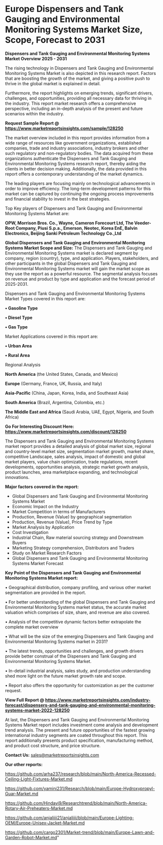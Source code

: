# Europe Dispensers and Tank Gauging and Environmental Monitoring Systems Market Size, Scope, Forecast to 2031

<Strong> Dispensers and Tank Gauging and Environmental Monitoring Systems Market Overview 2025 - 2031</strong>

The rising technology in Dispensers and Tank Gauging and Environmental Monitoring Systems Market is also depicted in this research report. Factors that are boosting the growth of the market, and giving a positive push to thrive in the global market is explained in detail.

Furthermore, the report highlights on emerging trends, significant drivers, challenges, and opportunities, providing all necessary data for thriving in the industry. This report market research offers a comprehensive perspective, including an in-depth analysis of the present and future scenarios within the industry.

<strong>Request Sample Report @ <a href=https://www.marketreportsinsights.com/sample/128250>https://www.marketreportsinsights.com/sample/128250</a></strong>

The market overview included in this report provides information from a wide range of resources like government organizations, established companies, trade and industry associations, industry brokers and other such regulatory and non-regulatory bodies. The data acquired from these organizations authenticate the Dispensers and Tank Gauging and Environmental Monitoring Systems research report, thereby aiding the clients in better decision making. Additionally, the data provided in this report offers a contemporary understanding of the market dynamics.

The leading players are focusing mainly on technological advancements in order to improve efficiency. The long-term development patterns for this market can be captured by continuing the ongoing process improvements and financial stability to invest in the best strategies.

Top Key players of Dispensers and Tank Gauging and Environmental Monitoring Systems Market are:

<strong>OPW, Morrison Bros. Co., Wayne, Cameron Forecourt Ltd, The Veeder-Root Company, Piusi S.p.a., Emerson, Neotec, Korea EnE, Balvin Electronics, Beijing Sanki Petroleum Technology Co.,Ltd</strong>

<strong><b>Global Dispensers and Tank Gauging and Environmental Monitoring Systems Market Scope and Size:</b></strong>
The Dispensers and Tank Gauging and Environmental Monitoring Systems market is declared segment by company, region (country), type, and application. Players, stakeholders, and other participants in the global Dispensers and Tank Gauging and Environmental Monitoring Systems market will gain the market scope as they use the report as a powerful resource. The segmental analysis focuses on revenue and product by type and application and the forecast period of 2025-2031.

Dispensers and Tank Gauging and Environmental Monitoring Systems Market Types covered in this report are:

<strong>• Gasoline Type

• Diesel Type

• Gas Type</strong>

Market Applications covered in this report are:

<strong>• Urban Area

• Rural Area</strong> 

Regional Analysis

<strong>North America</strong> (the United States, Canada, and Mexico)

<strong>Europe</strong> (Germany, France, UK, Russia, and Italy)

<strong>Asia-Pacific</strong> (China, Japan, Korea, India, and Southeast Asia)

<strong>South America</strong> (Brazil, Argentina, Colombia, etc.)

<strong>The Middle East and Africa</strong> (Saudi Arabia, UAE, Egypt, Nigeria, and South Africa)

<strong>Go For Interesting Discount Here: <a href=https://www.marketreportsinsights.com/discount/128250>https://www.marketreportsinsights.com/discount/128250</a></strong>

The Dispensers and Tank Gauging and Environmental Monitoring Systems market report provides a detailed analysis of global market size, regional and country-level market size, segmentation market growth, market share, competitive Landscape, sales analysis, impact of domestic and global market players, value chain optimization, trade regulations, recent developments, opportunities analysis, strategic market growth analysis, product launches, area marketplace expanding, and technological innovations.

<strong><b>Major factors covered in the report:</b></strong>
<ul>
  <li>Global Dispensers and Tank Gauging and Environmental Monitoring Systems Market </li>
  <li>Economic Impact on the Industry</li>
  <li>Market Competition in terms of Manufacturers</li>
  <li>Production, Revenue (Value) by geographical segmentation</li>
  <li>Production, Revenue (Value), Price Trend by Type</li>
  <li>Market Analysis by Application</li>
  <li>Cost Investigation</li>
  <li>Industrial Chain, Raw material sourcing strategy and Downstream Buyers</li>
  <li>Marketing Strategy comprehension, Distributors and Traders</li>
  <li>Study on Market Research Factors</li>
  <li>Global Dispensers and Tank Gauging and Environmental Monitoring Systems Market Forecast</li>
</ul>

<strong><b>Key Point of the Dispensers and Tank Gauging and Environmental Monitoring Systems Market report:</b></strong>

• Geographical distribution, company profiling, and various other market segmentation are provided in the report.

• For better understanding of the global Dispensers and Tank Gauging and Environmental Monitoring Systems market status, the accurate market valuation which comprises of size, share, and revenue are also covered.

• Analysis of the competitive dynamic factors better extrapolate the complete market overview

• What will be the size of the emerging Dispensers and Tank Gauging and Environmental Monitoring Systems market in 2031?

• The latest trends, opportunities and challenges, and growth drivers provide better construal of the Dispensers and Tank Gauging and Environmental Monitoring Systems Market.

• In-detail industrial analysis, sales study, and production understanding shed more light on the future market growth rate and scope.

• Report also offers the opportunity for customization as per the customer request.

<strong><b>View Full Report @ <a href=https://www.marketreportsinsights.com/industry-forecast/dispensers-and-tank-gauging-and-environmental-monitoring-systems-market-2022-128250>https://www.marketreportsinsights.com/industry-forecast/dispensers-and-tank-gauging-and-environmental-monitoring-systems-market-2022-128250</a></b></strong>


At last, the Dispensers and Tank Gauging and Environmental Monitoring Systems Market report includes investment come analysis and development trend analysis. The present and future opportunities of the fastest growing international industry segments are coated throughout this report. This report additionally presents product specification, manufacturing method, and product cost structure, and price structure.

<strong>Contact Us:</strong>
sales@marketreportsinsights.com

<strong>Our other reports:</strong>

<a href=https://github.com/arha237/research/blob/main/North-America-Recessed-Ceiling-Light-Fixtures-Market.md>https://github.com/arha237/research/blob/main/North-America-Recessed-Ceiling-Light-Fixtures-Market.md</a>

<a href=https://github.com/yamini231/Research/blob/main/Europe-Hydroxypropyl-Guar-Market.md>https://github.com/yamini231/Research/blob/main/Europe-Hydroxypropyl-Guar-Market.md</a>

<a href=https://github.com/Hindavi9/Researchtrend/blob/main/North-America-Rotary-Air-Preheaters-Market.md>https://github.com/Hindavi9/Researchtrend/blob/main/North-America-Rotary-Air-Preheaters-Market.md</a>

<a href=https://github.com/anjaliiii21/anjaliiii/blob/main/Europe-Lighting-OEM/Europe-Unisex-Jacket-Market.md>https://github.com/anjaliiii21/anjaliiii/blob/main/Europe-Lighting-OEM/Europe-Unisex-Jacket-Market.md</a>

<a href=https://github.com/cargo2301/Market-trend/blob/main/Europe-Lawn-and-Garden-Robot-Market.md>https://github.com/cargo2301/Market-trend/blob/main/Europe-Lawn-and-Garden-Robot-Market.md</a>"
